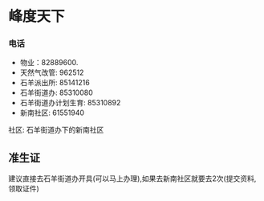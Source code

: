 # 峰度天下

### 电话

* 物业：82889600.
* 天然气改管: 962512
* 石羊派出所: 85141216
* 石羊街道办: 85310080
* 石羊街道办计划生育: 85310892
* 新南社区: 61551940

社区: 石羊街道办下的新南社区

## 准生证

建议直接去石羊街道办开具(可以马上办理),如果去新南社区就要去2次(提交资料, 领取证件)